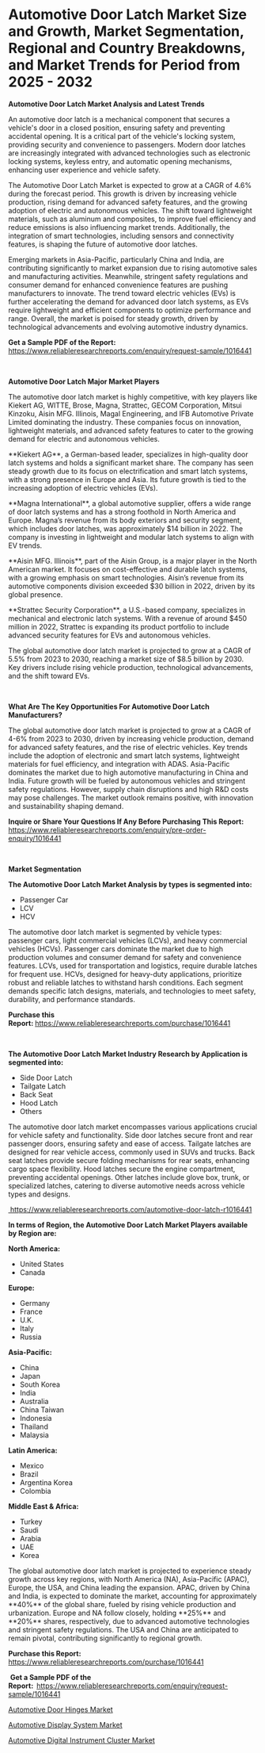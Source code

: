 <p><h1>Automotive Door Latch Market Size and Growth, Market Segmentation, Regional and Country Breakdowns, and Market Trends for Period from 2025 -  2032</h1></p><p><strong>Automotive Door Latch Market Analysis and Latest Trends</strong></p>
<p><p>An automotive door latch is a mechanical component that secures a vehicle's door in a closed position, ensuring safety and preventing accidental opening. It is a critical part of the vehicle's locking system, providing security and convenience to passengers. Modern door latches are increasingly integrated with advanced technologies such as electronic locking systems, keyless entry, and automatic opening mechanisms, enhancing user experience and vehicle safety.</p><p>The Automotive Door Latch Market is expected to grow at a CAGR of 4.6% during the forecast period. This growth is driven by increasing vehicle production, rising demand for advanced safety features, and the growing adoption of electric and autonomous vehicles. The shift toward lightweight materials, such as aluminum and composites, to improve fuel efficiency and reduce emissions is also influencing market trends. Additionally, the integration of smart technologies, including sensors and connectivity features, is shaping the future of automotive door latches.</p><p>Emerging markets in Asia-Pacific, particularly China and India, are contributing significantly to market expansion due to rising automotive sales and manufacturing activities. Meanwhile, stringent safety regulations and consumer demand for enhanced convenience features are pushing manufacturers to innovate. The trend toward electric vehicles (EVs) is further accelerating the demand for advanced door latch systems, as EVs require lightweight and efficient components to optimize performance and range. Overall, the market is poised for steady growth, driven by technological advancements and evolving automotive industry dynamics.</p></p>
<p><strong>Get a Sample PDF of the Report:&nbsp;</strong> <a href="https://www.reliableresearchreports.com/enquiry/request-sample/1016441?utm_campaign=38&utm_medium=2&utm_source=Github&utm_content=ia&utm_term=22012025&utm_id=automotive-door-latch">https://www.reliableresearchreports.com/enquiry/request-sample/1016441</a></p>
<p>&nbsp;</p>
<p><strong>Automotive Door Latch Major Market Players</strong></p>
<p><p>The automotive door latch market is highly competitive, with key players like Kiekert AG, WITTE, Brose, Magna, Strattec, GECOM Corporation, Mitsui Kinzoku, Aisin MFG. Illinois, Magal Engineering, and IFB Automotive Private Limited dominating the industry. These companies focus on innovation, lightweight materials, and advanced safety features to cater to the growing demand for electric and autonomous vehicles.</p><p>**Kiekert AG**, a German-based leader, specializes in high-quality door latch systems and holds a significant market share. The company has seen steady growth due to its focus on electrification and smart latch systems, with a strong presence in Europe and Asia. Its future growth is tied to the increasing adoption of electric vehicles (EVs).</p><p>**Magna International**, a global automotive supplier, offers a wide range of door latch systems and has a strong foothold in North America and Europe. Magna’s revenue from its body exteriors and security segment, which includes door latches, was approximately $14 billion in 2022. The company is investing in lightweight and modular latch systems to align with EV trends.</p><p>**Aisin MFG. Illinois**, part of the Aisin Group, is a major player in the North American market. It focuses on cost-effective and durable latch systems, with a growing emphasis on smart technologies. Aisin’s revenue from its automotive components division exceeded $30 billion in 2022, driven by its global presence.</p><p>**Strattec Security Corporation**, a U.S.-based company, specializes in mechanical and electronic latch systems. With a revenue of around $450 million in 2022, Strattec is expanding its product portfolio to include advanced security features for EVs and autonomous vehicles.</p><p>The global automotive door latch market is projected to grow at a CAGR of 5.5% from 2023 to 2030, reaching a market size of $8.5 billion by 2030. Key drivers include rising vehicle production, technological advancements, and the shift toward EVs.</p></p>
<p>&nbsp;</p>
<p><strong>What Are The Key Opportunities For Automotive Door Latch Manufacturers?</strong></p>
<p><p>The global automotive door latch market is projected to grow at a CAGR of 4-6% from 2023 to 2030, driven by increasing vehicle production, demand for advanced safety features, and the rise of electric vehicles. Key trends include the adoption of electronic and smart latch systems, lightweight materials for fuel efficiency, and integration with ADAS. Asia-Pacific dominates the market due to high automotive manufacturing in China and India. Future growth will be fueled by autonomous vehicles and stringent safety regulations. However, supply chain disruptions and high R&D costs may pose challenges. The market outlook remains positive, with innovation and sustainability shaping demand.</p></p>
<p><strong>Inquire or Share Your Questions If Any Before Purchasing This Report:</strong> <a href="https://www.reliableresearchreports.com/enquiry/pre-order-enquiry/1016441?utm_campaign=38&utm_medium=2&utm_source=Github&utm_content=ia&utm_term=22012025&utm_id=automotive-door-latch">https://www.reliableresearchreports.com/enquiry/pre-order-enquiry/1016441</a></p>
<p>&nbsp;</p>
<p><strong>Market Segmentation</strong></p>
<p><strong>The Automotive Door Latch Market Analysis by types is segmented into:</strong></p>
<p><ul><li>Passenger Car</li><li>LCV</li><li>HCV</li></ul></p>
<p><p>The automotive door latch market is segmented by vehicle types: passenger cars, light commercial vehicles (LCVs), and heavy commercial vehicles (HCVs). Passenger cars dominate the market due to high production volumes and consumer demand for safety and convenience features. LCVs, used for transportation and logistics, require durable latches for frequent use. HCVs, designed for heavy-duty applications, prioritize robust and reliable latches to withstand harsh conditions. Each segment demands specific latch designs, materials, and technologies to meet safety, durability, and performance standards.</p></p>
<p><strong>Purchase this Report:&nbsp;</strong><a href="https://www.reliableresearchreports.com/purchase/1016441?utm_campaign=38&utm_medium=2&utm_source=Github&utm_content=ia&utm_term=22012025&utm_id=automotive-door-latch">https://www.reliableresearchreports.com/purchase/1016441</a></p>
<p>&nbsp;</p>
<p><strong>The Automotive Door Latch Market Industry Research by Application is segmented into:</strong></p>
<p><ul><li>Side Door Latch</li><li>Tailgate Latch</li><li>Back Seat</li><li>Hood Latch</li><li>Others</li></ul></p>
<p><p>The automotive door latch market encompasses various applications crucial for vehicle safety and functionality. Side door latches secure front and rear passenger doors, ensuring safety and ease of access. Tailgate latches are designed for rear vehicle access, commonly used in SUVs and trucks. Back seat latches provide secure folding mechanisms for rear seats, enhancing cargo space flexibility. Hood latches secure the engine compartment, preventing accidental openings. Other latches include glove box, trunk, or specialized latches, catering to diverse automotive needs across vehicle types and designs.</p></p>
<p><a href="https://www.reliableresearchreports.com/automotive-door-latch-r1016441?utm_campaign=38&utm_medium=2&utm_source=Github&utm_content=ia&utm_term=22012025&utm_id=automotive-door-latch">&nbsp;https://www.reliableresearchreports.com/automotive-door-latch-r1016441</a></p>
<p><strong>In terms of Region, the Automotive Door Latch Market Players available by Region are:</strong></p>
<p>
    <p> <strong> North America: </strong>
        <ul>
            <li>United States</li>
            <li>Canada</li>
        </ul>
        </p> 
    <p> <strong> Europe: </strong>
        <ul>
            <li>Germany</li>
            <li>France</li>
            <li>U.K.</li>
            <li>Italy</li>
            <li>Russia</li>
        </ul>
        </p> 
    <p> <strong> Asia-Pacific: </strong>
        <ul>
            <li>China</li>
            <li>Japan</li>
            <li>South Korea</li>
            <li>India</li>
            <li>Australia</li>
            <li>China Taiwan</li>
            <li>Indonesia</li>
            <li>Thailand</li>
            <li>Malaysia</li>
        </ul>
        </p> 
    <p> <strong> Latin America: </strong>
        <ul>
            <li>Mexico</li>
            <li>Brazil</li>
            <li>Argentina Korea</li>
            <li>Colombia</li>
        </ul>
        </p> 
    <p> <strong> Middle East & Africa: </strong>
        <ul>
            <li>Turkey</li>
            <li>Saudi</li>
            <li>Arabia</li>
            <li>UAE</li>
            <li>Korea</li>
        </ul>
    </p>
    </p>
<p><p>The global automotive door latch market is projected to experience steady growth across key regions, with North America (NA), Asia-Pacific (APAC), Europe, the USA, and China leading the expansion. APAC, driven by China and India, is expected to dominate the market, accounting for approximately **40%** of the global share, fueled by rising vehicle production and urbanization. Europe and NA follow closely, holding **25%** and **20%** shares, respectively, due to advanced automotive technologies and stringent safety regulations. The USA and China are anticipated to remain pivotal, contributing significantly to regional growth.</p></p>
<p><strong>Purchase this Report: </strong><a href="https://www.reliableresearchreports.com/purchase/1016441?utm_campaign=38&utm_medium=2&utm_source=Github&utm_content=ia&utm_term=22012025&utm_id=automotive-door-latch">https://www.reliableresearchreports.com/purchase/1016441</a></p>
<p>&nbsp;<strong>Get a Sample PDF of the Report:&nbsp;&nbsp;</strong><a href="https://www.reliableresearchreports.com/enquiry/request-sample/1016441?utm_campaign=38&utm_medium=2&utm_source=Github&utm_content=ia&utm_term=22012025&utm_id=automotive-door-latch">https://www.reliableresearchreports.com/enquiry/request-sample/1016441</a></p>
<p><strong></strong></p>
<p><p><a href="https://github.com/jawelling7979/Market-Research-Report-List-1/blob/main/automotive-door-hinges-market.md?utm_campaign=38&utm_medium=2&utm_source=Github&utm_content=ia&utm_term=22012025&utm_id=automotive-door-latch">Automotive Door Hinges Market</a></p><p><a href="https://github.com/hartsockdonnette82/Market-Research-Report-List-1/blob/main/automotive-display-system-market.md?utm_campaign=38&utm_medium=2&utm_source=Github&utm_content=ia&utm_term=22012025&utm_id=automotive-door-latch">Automotive Display System Market</a></p><p><a href="https://github.com/birnbaumbulah0/Market-Research-Report-List-1/blob/main/automotive-digital-instrument-cluster-market.md?utm_campaign=38&utm_medium=2&utm_source=Github&utm_content=ia&utm_term=22012025&utm_id=automotive-door-latch">Automotive Digital Instrument Cluster Market</a></p></p>
